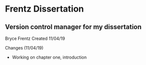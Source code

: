 # Frentz Dissertation
## Version control manager for my dissertation
Bryce Frentz
Created 11/04/19


Changes (11/04/19)
* Working on chapter one, introduction



